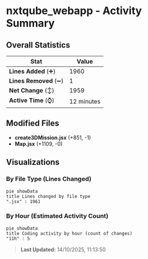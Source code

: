 # nxtqube_webapp - Activity Summary 

## Overall Statistics

| Stat                   | Value                                                             |
| ---------------------- | ----------------------------------------------------------------- |
| **Lines Added** (➕)   | 1960                                          |
| **Lines Removed** (➖) | 1                                        |
| **Net Change** (↕)    | 1959                |
| **Active Time** (⌚)   | 12 minutes |


## Modified Files
- **create3DMission.jsx** (+851, -1)
- **Map.jsx** (+1109, -0)

## Visualizations

### By File Type (Lines Changed)

```mermaid
pie showData
title Lines changed by file type
".jsx" : 1961
```

### By Hour (Estimated Activity Count)

```mermaid
pie showData
title Coding activity by hour (count of changes)
"11h" : 5
```


> **Last Updated:** 14/10/2025, 11:13:50